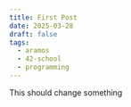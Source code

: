 ```yaml
---
title: First Post
date: 2025-03-28
draft: false
tags:
  - aramos
  - 42-school
  - programming
---
```

This should change something